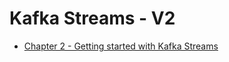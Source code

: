 # Kafka Streams - V2

- [Chapter 2 - Getting started with Kafka Streams](docs/2_getting_started_with_kafka_streams.md)